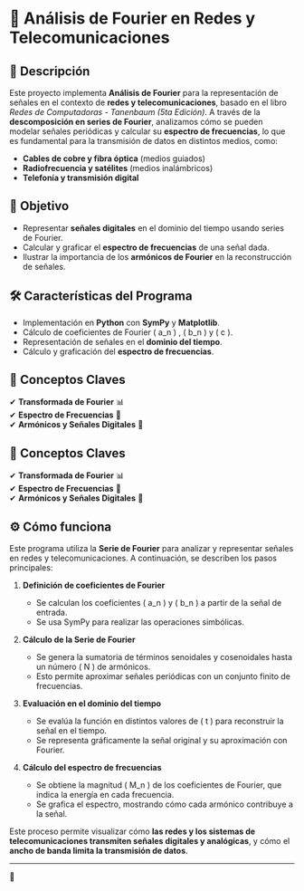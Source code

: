 # 📡 Análisis de Fourier en Redes y Telecomunicaciones

## 📖 Descripción
Este proyecto implementa **Análisis de Fourier** para la representación de señales en el contexto de **redes y telecomunicaciones**, basado en el libro *Redes de Computadoras - Tanenbaum (5ta Edición)*. A través de la **descomposición en series de Fourier**, analizamos cómo se pueden modelar señales periódicas y calcular su **espectro de frecuencias**, lo que es fundamental para la transmisión de datos en distintos medios, como:
- **Cables de cobre y fibra óptica** (medios guiados)
- **Radiofrecuencia y satélites** (medios inalámbricos)
- **Telefonía y transmisión digital**

## 🎯 Objetivo
- Representar **señales digitales** en el dominio del tiempo usando series de Fourier.
- Calcular y graficar el **espectro de frecuencias** de una señal dada.
- Ilustrar la importancia de los **armónicos de Fourier** en la reconstrucción de señales.

## 🛠 Características del Programa
- Implementación en **Python** con **SymPy** y **Matplotlib**.
- Cálculo de coeficientes de Fourier \( a_n \) , \( b_n \) y \( c \). 
- Representación de señales en el **dominio del tiempo**.
- Cálculo y graficación del **espectro de frecuencias**.

## 📌 Conceptos Claves
✔ **Transformada de Fourier** 📊  
✔ **Espectro de Frecuencias** 📶  
✔ **Armónicos y Señales Digitales** 🔀  

## 📌 Conceptos Claves
✔ **Transformada de Fourier** 📊  
✔ **Espectro de Frecuencias** 📶  
✔ **Armónicos y Señales Digitales** 🔀  

## ⚙️ Cómo funciona
Este programa utiliza la **Serie de Fourier** para analizar y representar señales en redes y telecomunicaciones. A continuación, se describen los pasos principales:

1. **Definición de coeficientes de Fourier**  
   - Se calculan los coeficientes \( a_n \) y \( b_n \) a partir de la señal de entrada.
   - Se usa SymPy para realizar las operaciones simbólicas.

2. **Cálculo de la Serie de Fourier**  
   - Se genera la sumatoria de términos senoidales y cosenoidales hasta un número \( N \) de armónicos.
   - Esto permite aproximar señales periódicas con un conjunto finito de frecuencias.

3. **Evaluación en el dominio del tiempo**  
   - Se evalúa la función en distintos valores de \( t \) para reconstruir la señal en el tiempo.
   - Se representa gráficamente la señal original y su aproximación con Fourier.

4. **Cálculo del espectro de frecuencias**  
   - Se obtiene la magnitud \( M_n \) de los coeficientes de Fourier, que indica la energía en cada frecuencia.
   - Se grafica el espectro, mostrando cómo cada armónico contribuye a la señal.

Este proceso permite visualizar cómo **las redes y los sistemas de telecomunicaciones transmiten señales digitales y analógicas**, y cómo el **ancho de banda limita la transmisión de datos**.


---

🚀
